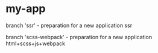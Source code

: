 # my-app

branch 'ssr' - preparation for a new application ssr

branch 'scss-webpack' - preparation for a new application html+scss+js+webpack 
